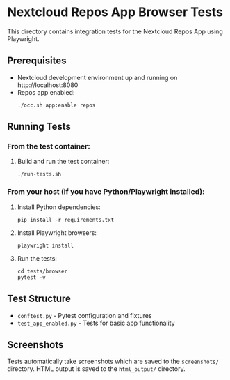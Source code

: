 # Nextcloud Repos App Browser Tests

This directory contains integration tests for the Nextcloud Repos App using Playwright.

## Prerequisites

- Nextcloud development environment up and running on http://localhost:8080
- Repos app enabled:
  ```
  ./occ.sh app:enable repos
  ```

## Running Tests

### From the test container:

1. Build and run the test container:
   ```
   ./run-tests.sh
   ```

### From your host (if you have Python/Playwright installed):

1. Install Python dependencies:
   ```
   pip install -r requirements.txt
   ```

2. Install Playwright browsers:
   ```
   playwright install
   ```

3. Run the tests:
   ```
   cd tests/browser
   pytest -v
   ```

## Test Structure

- `conftest.py` - Pytest configuration and fixtures
- `test_app_enabled.py` - Tests for basic app functionality

## Screenshots

Tests automatically take screenshots which are saved to the `screenshots/` directory.
HTML output is saved to the `html_output/` directory.

